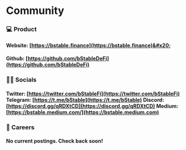 # Community

### 💻 Product

#### Website: [https://bstable.finance](https://bstable.finance)&#x20;

#### Github: [https://github.com/bStableDeFi](https://github.com/bStableDeFi)

### 👯‍♂️ Socials

#### Twitter: [https://twitter.com/bStableFi](https://twitter.com/bStableFi) Telegram: [https://t.me/bStable](https://t.me/bStable) Discord: [https://discord.gg/qRDXtCD](https://discord.gg/qRDXtCD) Medium: [https://bstable.medium.com/](https://bstable.medium.com)

### 👷 Careers

#### No current postings. Check back soon!
